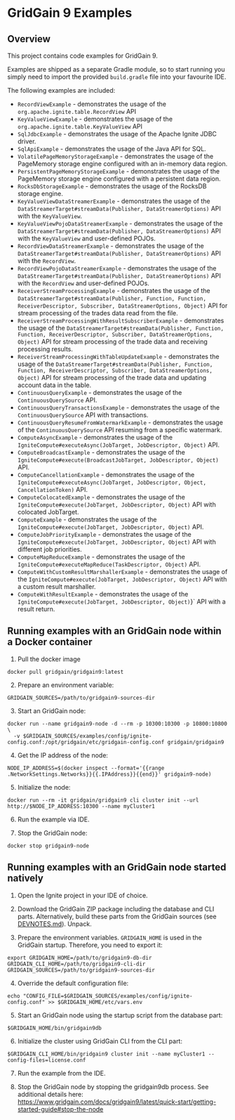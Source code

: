 # GridGain 9 Examples

## Overview

This project contains code examples for GridGain 9.

Examples are shipped as a separate Gradle module, so to start running you simply need
to import the provided `build.gradle` file into your favourite IDE.

The following examples are included:
* `RecordViewExample` - demonstrates the usage of the `org.apache.ignite.table.RecordView` API
* `KeyValueViewExample` - demonstrates the usage of the `org.apache.ignite.table.KeyValueView` API
* `SqlJdbcExample` - demonstrates the usage of the Apache Ignite JDBC driver.
* `SqlApiExample` - demonstrates the usage of the Java API for SQL.
* `VolatilePageMemoryStorageExample` - demonstrates the usage of the PageMemory storage engine configured with an in-memory data region.
* `PersistentPageMemoryStorageExample` - demonstrates the usage of the PageMemory storage engine configured with a persistent data region.
* `RocksDbStorageExample` - demonstrates the usage of the RocksDB storage engine.
* `KeyValueViewDataStreamerExample` - demonstrates the usage of the `DataStreamerTarget#streamData(Publisher, DataStreamerOptions)` API 
with the `KeyValueView`. 
* `KeyValueViewPojoDataStreamerExample` - demonstrates the usage of the `DataStreamerTarget#streamData(Publisher, DataStreamerOptions)` API 
with the `KeyValueView` and user-defined POJOs.
* `RecordViewDataStreamerExample` - demonstrates the usage of the `DataStreamerTarget#streamData(Publisher, DataStreamerOptions)` API 
with the `RecordView`.
* `RecordViewPojoDataStreamerExample` - demonstrates the usage of the `DataStreamerTarget#streamData(Publisher, DataStreamerOptions)` API 
with the `RecordView` and user-defined POJOs.
* `ReceiverStreamProcessingExample` - demonstrates the usage of 
the `DataStreamerTarget#streamData(Publisher, Function, Function, ReceiverDescriptor, Subscriber, DataStreamerOptions, Object)` API 
for stream processing of the trades data read from the file.
* `ReceiverStreamProcessingWithResultSubscriberExample` - demonstrates the usage of 
the `DataStreamerTarget#streamData(Publisher, Function, Function, ReceiverDescriptor, Subscriber, DataStreamerOptions, Object)` API 
for stream processing of the trade data and receiving processing results.
* `ReceiverStreamProcessingWithTableUpdateExample` - demonstrates the usage of 
the `DataStreamerTarget#streamData(Publisher, Function, Function, ReceiverDescriptor, Subscriber, DataStreamerOptions, Object)` API 
for stream processing of the trade data and updating account data in the table.
* `ContinuousQueryExample` - demonstrates the usage of the `ContinuousQuerySource` API.
* `ContinuousQueryTransactionsExample` - demonstrates the usage of the `ContinuousQuerySource` API with transactions.
* `ContinuousQueryResumeFromWatermarkExample` - demonstrates the usage of the `ContinuousQuerySource` API resuming from a specific
  watermark.
* `ComputeAsyncExample` - demonstrates the usage of the `IgniteCompute#executeAsync(JobTarget, JobDescriptor, Object)` API.
* `ComputeBroadcastExample` - demonstrates the usage of the `IgniteCompute#execute(BroadcastJobTarget, JobDescriptor, Object)` API.
* `ComputeCancellationExample` - demonstrates the usage of 
the `IgniteCompute#executeAsync(JobTarget, JobDescriptor, Object, CancellationToken)` API.
* `ComputeColocatedExample` - demonstrates the usage of 
the `IgniteCompute#execute(JobTarget, JobDescriptor, Object)` API with colocated JobTarget.
* `ComputeExample` - demonstrates the usage of the `IgniteCompute#execute(JobTarget, JobDescriptor, Object)` API.
* `ComputeJobPriorityExample` - demonstrates the usage of 
the `IgniteCompute#execute(JobTarget, JobDescriptor, Object)` API with different job priorities.
* `ComputeMapReduceExample` - demonstrates the usage of the `IgniteCompute#executeMapReduce(TaskDescriptor, Object)` API.
* `ComputeWithCustomResultMarshallerExample` - demonstrates the usage of the `IgniteCompute#execute(JobTarget, JobDescriptor, Object)` API 
with a custom result marshaller.
* `ComputeWithResultExample` - demonstrates the usage of the `IgniteCompute#execute(JobTarget, JobDescriptor, Object)`}` API 
with a result return.

## Running examples with an GridGain node within a Docker container

1. Pull the docker image
```shell
docker pull gridgain/gridgain9:latest
```

2. Prepare an environment variable:
```shell
GRIDGAIN_SOURCES=/path/to/gridgain9-sources-dir
```

3. Start an GridGain node:
```shell
docker run --name gridgain9-node -d --rm -p 10300:10300 -p 10800:10800 \
  -v $GRIDGAIN_SOURCES/examples/config/ignite-config.conf:/opt/gridgain/etc/gridgain-config.conf gridgain/gridgain9
```

4. Get the IP address of the node:
```shell
NODE_IP_ADDRESS=$(docker inspect --format='{{range .NetworkSettings.Networks}}{{.IPAddress}}{{end}}' gridgain9-node)
```

5. Initialize the node:
```shell
docker run --rm -it gridgain/gridgain9 cli cluster init --url http://$NODE_IP_ADDRESS:10300 --name myCluster1
```

6. Run the example via IDE.

7. Stop the GridGain node:
```shell
docker stop gridgain9-node
```

## Running examples with an GridGain node started natively

1. Open the Ignite project in your IDE of choice.

2. Download the GridGain ZIP package including the database and CLI parts. Alternatively, build these parts from the GridGain sources 
(see [DEVNOTES.md](../DEVNOTES.md)). Unpack.

3. Prepare the environment variables. `GRIDGAIN_HOME` is used in the GridGain startup. Therefore, you need to export it:
```shell
export GRIDGAIN_HOME=/path/to/gridgain9-db-dir
GRIDGAIN_CLI_HOME=/path/to/gridgain9-cli-dir
GRIDGAIN_SOURCES=/path/to/gridgain9-sources-dir
```

4. Override the default configuration file:
```shell
echo "CONFIG_FILE=$GRIDGAIN_SOURCES/examples/config/ignite-config.conf" >> $GRIDGAIN_HOME/etc/vars.env
```

5. Start an GridGain node using the startup script from the database part:
```shell
$GRIDGAIN_HOME/bin/gridgain9db
```

6. Initialize the cluster using GridGain CLI from the CLI part:
```shell
$GRIDGAIN_CLI_HOME/bin/gridgain9 cluster init --name myCluster1 --config-files=license.conf
```

7. Run the example from the IDE.

8. Stop the GridGain node by stopping the gridgain9db process. See additional details here: https://www.gridgain.com/docs/gridgain9/latest/quick-start/getting-started-guide#stop-the-node
